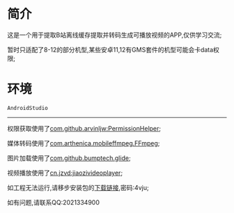 # 简介
这是一个用于提取B站离线缓存提取并转码生成可播放视频的APP,仅供学习交流;

暂时只适配了8-12的部分机型,某些安卓11,12有GMS套件的机型可能会卡data权限;

# 环境
```
AndroidStudio
```
***

权限获取使用了[com.github.arvinljw:PermissionHelper](https://github.com/arvinljw/PermissionHelper);

媒体转码使用了[com.arthenica.mobileffmpeg.FFmpeg](https://github.com/arthenica/FFmpeg);

图片加载使用了[com.github.bumptech.glide](https://github.com/bumptech/glide);

视频播放使用了[cn.jzvd:jiaozivideoplayer](https://github.com/Jzvd/JZVideo);

如工程无法运行,请移步安装包的[下载链接](https://wwsi.lanzoum.com/ioSpV0xms1te),密码:4vju;

如有问题,请联系QQ:2021334900
